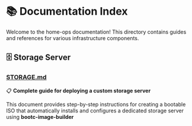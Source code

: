 # 📚 Documentation Index

Welcome to the home-ops documentation! This directory contains guides and references for various infrastructure components.

## 🗄️ Storage Server

### [STORAGE.md](./STORAGE.md)

📋 **Complete guide for deploying a custom storage server**

This document provides step-by-step instructions for creating a bootable ISO that automatically installs and configures a dedicated storage server using **bootc-image-builder**
